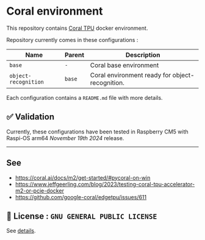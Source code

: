 # Coral environment

This repository contains [Coral TPU](https://coral.ai/products/) docker environment.

Repository currently comes in these configurations :

| Name                 | Parent | Description                                           |
|----------------------|--------|-------------------------------------------------------|
| `base`               | `-`    | Coral base environment                                |
| `object-recognition` | `base` | Coral environment ready for object-recognition.       |

Each configuration contains a `README.md` file with more details.

## ✅ Validation

Currently, these configurations have been tested in Raspberry CM5 with Raspi-OS arm64 *November 19th 2024* release. 

___

## See

* https://coral.ai/docs/m2/get-started/#pycoral-on-win
* https://www.jeffgeerling.com/blog/2023/testing-coral-tpu-accelerator-m2-or-pcie-docker
* https://github.com/google-coral/edgetpu/issues/611

## 📜 License : `GNU GENERAL PUBLIC LICENSE`

See [details](LICENSE).
